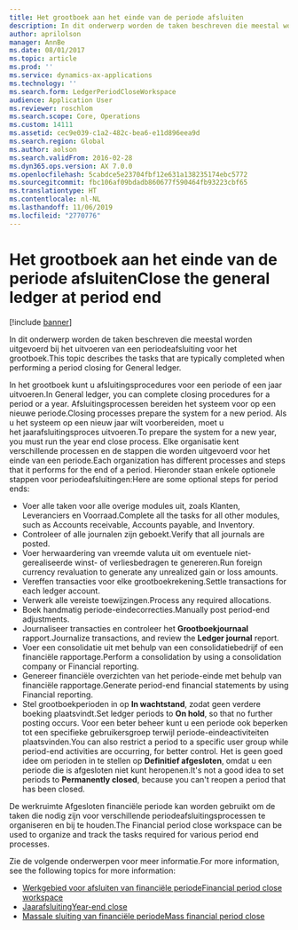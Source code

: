 ```yaml
---
title: Het grootboek aan het einde van de periode afsluiten
description: In dit onderwerp worden de taken beschreven die meestal worden uitgevoerd bij het uitvoeren van een periodeafsluiting voor het grootboek.
author: aprilolson
manager: AnnBe
ms.date: 08/01/2017
ms.topic: article
ms.prod: ''
ms.service: dynamics-ax-applications
ms.technology: ''
ms.search.form: LedgerPeriodCloseWorkspace
audience: Application User
ms.reviewer: roschlom
ms.search.scope: Core, Operations
ms.custom: 14111
ms.assetid: cec9e039-c1a2-482c-bea6-e11d896eea9d
ms.search.region: Global
ms.author: aolson
ms.search.validFrom: 2016-02-28
ms.dyn365.ops.version: AX 7.0.0
ms.openlocfilehash: 5cabdce5e23704fbf12e631a138235174ebc5772
ms.sourcegitcommit: fbc106af09bdadb860677f590464fb93223cbf65
ms.translationtype: HT
ms.contentlocale: nl-NL
ms.lasthandoff: 11/06/2019
ms.locfileid: "2770776"
---
```

# <a name="close-the-general-ledger-at-period-end"></a><span data-ttu-id="03248-103">Het grootboek aan het einde van de periode afsluiten</span><span class="sxs-lookup"><span data-stu-id="03248-103">Close the general ledger at period end</span></span>

[!include [banner](../includes/banner.md)]

<span data-ttu-id="03248-104">In dit onderwerp worden de taken beschreven die meestal worden uitgevoerd bij het uitvoeren van een periodeafsluiting voor het grootboek.</span><span class="sxs-lookup"><span data-stu-id="03248-104">This topic describes the tasks that are typically completed when performing a period closing for General ledger.</span></span> 

<span data-ttu-id="03248-105">In het grootboek kunt u afsluitingsprocedures voor een periode of een jaar uitvoeren.</span><span class="sxs-lookup"><span data-stu-id="03248-105">In General ledger, you can complete closing procedures for a period or a year.</span></span> <span data-ttu-id="03248-106">Afsluitingsprocessen bereiden het systeem voor op een nieuwe periode.</span><span class="sxs-lookup"><span data-stu-id="03248-106">Closing processes prepare the system for a new period.</span></span> <span data-ttu-id="03248-107">Als u het systeem op een nieuw jaar wilt voorbereiden, moet u het jaarafsluitingsproces uitvoeren.</span><span class="sxs-lookup"><span data-stu-id="03248-107">To prepare the system for a new year, you must run the year end close process.</span></span> <span data-ttu-id="03248-108">Elke organisatie kent verschillende processen en de stappen die worden uitgevoerd voor het einde van een periode.</span><span class="sxs-lookup"><span data-stu-id="03248-108">Each organization has different processes and steps that it performs for the end of a period.</span></span> <span data-ttu-id="03248-109">Hieronder staan enkele optionele stappen voor periodeafsluitingen:</span><span class="sxs-lookup"><span data-stu-id="03248-109">Here are some optional steps for period ends:</span></span>

-   <span data-ttu-id="03248-110">Voer alle taken voor alle overige modules uit, zoals Klanten, Leveranciers en Voorraad.</span><span class="sxs-lookup"><span data-stu-id="03248-110">Complete all the tasks for all other modules, such as Accounts receivable, Accounts payable, and Inventory.</span></span>
-   <span data-ttu-id="03248-111">Controleer of alle journalen zijn geboekt.</span><span class="sxs-lookup"><span data-stu-id="03248-111">Verify that all journals are posted.</span></span>
-   <span data-ttu-id="03248-112">Voer herwaardering van vreemde valuta uit om eventuele niet-gerealiseerde winst- of verliesbedragen te genereren.</span><span class="sxs-lookup"><span data-stu-id="03248-112">Run foreign currency revaluation to generate any unrealized gain or loss amounts.</span></span>
-   <span data-ttu-id="03248-113">Vereffen transacties voor elke grootboekrekening.</span><span class="sxs-lookup"><span data-stu-id="03248-113">Settle transactions for each ledger account.</span></span>
-   <span data-ttu-id="03248-114">Verwerk alle vereiste toewijzingen.</span><span class="sxs-lookup"><span data-stu-id="03248-114">Process any required allocations.</span></span>
-   <span data-ttu-id="03248-115">Boek handmatig periode-eindecorrecties.</span><span class="sxs-lookup"><span data-stu-id="03248-115">Manually post period-end adjustments.</span></span>
-   <span data-ttu-id="03248-116">Journaliseer transacties en controleer het **Grootboekjournaal** rapport.</span><span class="sxs-lookup"><span data-stu-id="03248-116">Journalize transactions, and review the **Ledger journal** report.</span></span>
-   <span data-ttu-id="03248-117">Voer een consolidatie uit met behulp van een consolidatiebedrijf of een financiële rapportage.</span><span class="sxs-lookup"><span data-stu-id="03248-117">Perform a consolidation by using a consolidation company or Financial reporting.</span></span>
-   <span data-ttu-id="03248-118">Genereer financiële overzichten van het periode-einde met behulp van financiële rapportage.</span><span class="sxs-lookup"><span data-stu-id="03248-118">Generate period-end financial statements by using Financial reporting.</span></span>
-   <span data-ttu-id="03248-119">Stel grootboekperioden in op **In wachtstand**, zodat geen verdere boeking plaatsvindt.</span><span class="sxs-lookup"><span data-stu-id="03248-119">Set ledger periods to **On hold**, so that no further posting occurs.</span></span> <span data-ttu-id="03248-120">Voor een beter beheer kunt u een periode ook beperken tot een specifieke gebruikersgroep terwijl periode-eindeactiviteiten plaatsvinden.</span><span class="sxs-lookup"><span data-stu-id="03248-120">You can also restrict a period to a specific user group while period-end activities are occurring, for better control.</span></span> <span data-ttu-id="03248-121">Het is geen goed idee om perioden in te stellen op **Definitief afgesloten**, omdat u een periode die is afgesloten niet kunt heropenen.</span><span class="sxs-lookup"><span data-stu-id="03248-121">It's not a good idea to set periods to **Permanently closed**, because you can't reopen a period that has been closed.</span></span>

<span data-ttu-id="03248-122">De werkruimte Afgesloten financiële periode kan worden gebruikt om de taken die nodig zijn voor verschillende periodeafsluitingsprocessen te organiseren en bij te houden.</span><span class="sxs-lookup"><span data-stu-id="03248-122">The Financial period close workspace can be used to organize and track the tasks required for various period end processes.</span></span> 


<span data-ttu-id="03248-123">Zie de volgende onderwerpen voor meer informatie.</span><span class="sxs-lookup"><span data-stu-id="03248-123">For more information, see the following topics for more information:</span></span>
- [<span data-ttu-id="03248-124">Werkgebied voor afsluiten van financiële periode</span><span class="sxs-lookup"><span data-stu-id="03248-124">Financial period close workspace</span></span>](financial-period-close-workspace.md) 
- [<span data-ttu-id="03248-125">Jaarafsluiting</span><span class="sxs-lookup"><span data-stu-id="03248-125">Year-end close</span></span>](Year-end-close.md)  
- [<span data-ttu-id="03248-126">Massale sluiting van financiële periode</span><span class="sxs-lookup"><span data-stu-id="03248-126">Mass financial period close</span></span>](tasks/mass-financial-period-close.md)




